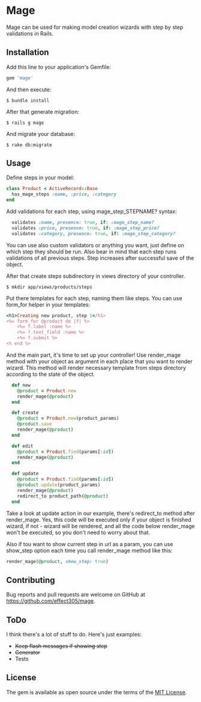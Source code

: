 # Mage

Mage can be used for making model creation wizards with step by step validations in Rails.

## Installation

Add this line to your application's Gemfile:

```ruby
gem 'mage'
```

And then execute:

    $ bundle install

After that generate migration:

    $ rails g mage

And migrate your database:

    $ rake db:migrate

## Usage

Define steps in your model:

```ruby
class Product < ActiveRecord::Base
  has_mage_steps :name, :price, :category
end
```

Add validations for each step, using mage_step_STEPNAME? syntax:

```ruby
  validates :name, presence: true, if: :mage_step_name?
  validates :price, presence: true, if: :mage_step_price?
  validates :category, presence: true, if: :mage_step_category?
```

You can use also custom validators or anything you want, just define on which step they should be run.
Also bear in mind that each step runs validations of all previous steps. Step increases after
successful save of the object.

After that create steps subdirectory in views directory of your controller.

    $ mkdir app/views/products/steps

Put there templates for each step, naming them like steps. You can use form_for helper in your templates:

```ruby
<h1>Creating new product, step 1</h1>
<%= form_for @product do |f| %>
    <%= f.label :name %>
    <%= f.text_field :name %>
    <%= f.submit %>
<% end %>
```

And the main part, it's time to set up your controller! Use render_mage method with your object as argument
in each place that you want to render wizard. This method will render necessary template from steps directory
according to the state of the object.

```ruby
  def new
    @product = Product.new
    render_mage(@product)
  end

  def create
    @product = Product.new(product_params)
    @product.save
    render_mage(@product)
  end

  def edit
    @product = Product.find(params[:id])
    render_mage(@product)
  end

  def update
    @product = Product.find(params[:id])
    @product.update(product_params)
    render_mage(@product)
    redirect_to product_path(@product)
  end
```

Take a look at update action in our example, there's redirect_to method after render_mage. Yes, this code
will be executed only if your object is finished wizard, if not - wizard will be rendered, and all the code
below render_mage won't be executed, so you don't need to worry about that.

Also if tou want to show current step in url as a param, you can use show_step option each time you call
render_mage method like this:

```ruby
render_mage(@product, show_step: true)
```

## Contributing

Bug reports and pull requests are welcome on GitHub at https://github.com/effect305/mage.

## ToDo

I think there's a lot of stuff to do. Here's just examples:
* ~~Keep flash messages if showing step~~
* ~~Generator~~
* Tests

## License

The gem is available as open source under the terms of the [MIT License](http://opensource.org/licenses/MIT).

